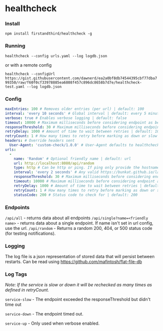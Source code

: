# healthcheck

### Install

`npm install firstandthird/healthcheck -g`

### Running

`healthcheck --config urls.yaml --log logdb.json`

or with a remote config

`healthcheck --configUrl https://gist.githubusercontent.com/dawnerd/ea2a0bf8db74544395cbf77dba799350/raw/f60f0cf33978885ea6808f457c896dc8658b7d7e/healthcheck-test.yaml --log logdb.json`

### Config

```yaml
maxEntries: 100 # Removes older entries (per url) | default: 100
interval: 'every 10 seconds' # Global interval | default: every 5 minutes
verbose: true # Enables verbose logging | default: false
timeout: 10000 # Maximum milliseconds before considering endpoint as being down | default: 10000
responseThreshold: 30 # Maximum milliseconds before considering endpoint as being slow | default: 1000
retryDelay: 1000 # Amount of time to wait between retries | default: 1000
retryCount: 1 # How many times to retry before marking as down or slow | default: 1
headers: # Override headers sent
  User-Agent: 'custom-check/1.0.0' # User-Agent defaults to healthcheck/<version>
urls:
  -
    name: 'Random' # Optional friendly name | default: url
    url: http://localhost:8080/api/random
    type: http # Can be http or ping. If ping only provide the hostname as the url.
    interval: 'every 2 seconds' # Any valid https://bunkat.github.io/later/ string | default: every 5 minutes
    responseThreshold: 30 # Maximum milliseconds before considering endpoint as being slow | default: 1000
    timeout: 10000 # Maximum milliseconds before considering endpoint as being down | default: 10000
    retryDelay: 1000 # Amount of time to wait between retries | default: 100
    retryCount: 1 # How many times to retry before marking as down or slow | default: 1
    statusCode: 200 # Status code to check for | default: 200
```

### Endpoints

`/api/all` - returns data about all endpoints
`/api/single?name=<friendly name>` - returns data about a single endpoint. If name isn't set in url config, use the url.
`/api/random` - Returns a random 200, 404, or 500 status code (for testing notifications).

### Logging

The log file is a json representation of stored data that will persist between restarts. Can be read using https://github.com/mafintosh/flat-file-db

### Log Tags

*Note: If the service is slow or down it will be rechecked as many times as defined in retryCount.*

`service-slow` - The endpoint exceeded the responseThreshold but didn't time out

`service-down` - The endpoint timed out.

`service-up` - Only used when verbose enabled.
